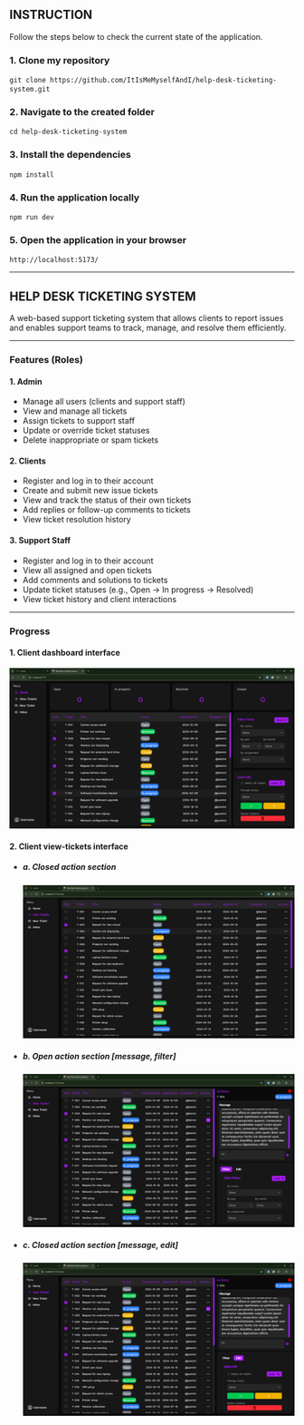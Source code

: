 ## INSTRUCTION

Follow the steps below to check the current state of the application.

### 1. Clone my repository

```
git clone https://github.com/ItIsMeMyselfAndI/help-desk-ticketing-system.git
```

### 2. Navigate to the created folder

```
cd help-desk-ticketing-system
```

### 3. Install the dependencies

```
npm install
```

### 4. Run the application locally

```
npm run dev
```

### 5. Open the application in your browser

```
http://localhost:5173/
```

---

## HELP DESK TICKETING SYSTEM

A web-based support ticketing system that allows clients to report issues and enables support teams to track, manage, and resolve them efficiently.

---

### Features (Roles)

#### 1. Admin

- Manage all users (clients and support staff)
- View and manage all tickets
- Assign tickets to support staff
- Update or override ticket statuses
- Delete inappropriate or spam tickets

#### 2. Clients

- Register and log in to their account
- Create and submit new issue tickets
- View and track the status of their own tickets
- Add replies or follow-up comments to tickets
- View ticket resolution history

#### 3. Support Staff

- Register and log in to their account
- View all assigned and open tickets
- Add comments and solutions to tickets
- Update ticket statuses (e.g., Open → In progress → Resolved)
- View ticket history and client interactions

---

### Progress

#### 1. Client dashboard interface

![Dashboard](./screenshots/client-dashboard-interface.png)

#### 2. Client view-tickets interface

- ##### a. Closed action section

  ![View-tickets-no-action](./screenshots/client-view_tickets-interface-1.png)

- ##### b. Open action section [message, filter]

  ![View-tickets-filter](./screenshots/client-view_tickets-interface-2.png)

- ##### c. Closed action section [message, edit]

  ![View-tickets-edit](./screenshots/client-view_tickets-interface-3.png)
